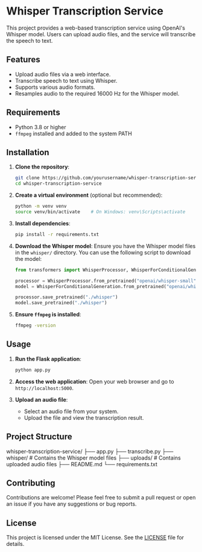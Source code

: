 # Whisper Transcription Service

This project provides a web-based transcription service using OpenAI's Whisper model. Users can upload audio files, and the service will transcribe the speech to text.

## Features

- Upload audio files via a web interface.
- Transcribe speech to text using Whisper.
- Supports various audio formats.
- Resamples audio to the required 16000 Hz for the Whisper model.

## Requirements

- Python 3.8 or higher
- `ffmpeg` installed and added to the system PATH

## Installation

1. **Clone the repository**:
    ```bash
    git clone https://github.com/yourusername/whisper-transcription-service.git
    cd whisper-transcription-service
    ```

2. **Create a virtual environment** (optional but recommended):
    ```bash
    python -m venv venv
    source venv/bin/activate    # On Windows: venv\Scripts\activate
    ```

3. **Install dependencies**:
    ```bash
    pip install -r requirements.txt
    ```

4. **Download the Whisper model**:
    Ensure you have the Whisper model files in the `whisper/` directory. You can use the following script to download the model:

    ```python
    from transformers import WhisperProcessor, WhisperForConditionalGeneration

    processor = WhisperProcessor.from_pretrained("openai/whisper-small")
    model = WhisperForConditionalGeneration.from_pretrained("openai/whisper-small")

    processor.save_pretrained("./whisper")
    model.save_pretrained("./whisper")
    ```

5. **Ensure `ffmpeg` is installed**:
    ```bash
    ffmpeg -version
    ```

## Usage

1. **Run the Flask application**:
    ```bash
    python app.py
    ```

2. **Access the web application**:
    Open your web browser and go to `http://localhost:5000`.

3. **Upload an audio file**:
    - Select an audio file from your system.
    - Upload the file and view the transcription result.

## Project Structure

whisper-transcription-service/
├── app.py
├── transcribe.py
├── whisper/ # Contains the Whisper model files
├── uploads/ # Contains uploaded audio files
├── README.md
└── requirements.txt

## Contributing

Contributions are welcome! Please feel free to submit a pull request or open an issue if you have any suggestions or bug reports.

## License

This project is licensed under the MIT License. See the [LICENSE](LICENSE) file for details.
